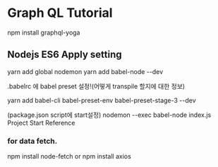 # Graph QL Tutorial

npm install graphql-yoga

## Nodejs ES6 Apply setting

yarn add global nodemon
yarn add babel-node --dev

.babelrc 에 babel preset 설정!(어떻게 transpile 할지에 대한 정보)

yarn add babel-cli babel-preset-env babel-preset-stage-3 --dev

(package.json script에 start설정)
nodemon --exec babel-node index.js
Project Start Reference

### for data fetch.

npm install node-fetch
or
npm install axios
